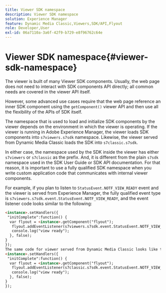 ```yaml
---
title: Viewer SDK namespace
description: Viewer SDK namespace
solution: Experience Manager
feature: Dynamic Media Classic,Viewers,SDK/API,Flyout
role: Developer,User
exl-id: 06a7110a-3a6f-42f9-b729-e8f96762c64e
---
```

# Viewer SDK namespace{#viewer-sdk-namespace}

The viewer is built of many Viewer SDK components. Usually, the web page does not need to interact with SDK components API directly; all common needs are covered in the viewer API itself.

However, some advanced use cases require that the web page reference an inner SDK component using the `getComponent()` viewer API and then use all the flexibility of the APIs of SDK itself.

The namespace that is used to load and initialize SDK components by the viewer depends on the environment in which the viewer is operating. If the viewer is running in Adobe Experience Manager, the viewer loads SDK components into `s7viewers.s7sdk` namespace. Likewise, the viewer served from Dynamic Media Classic loads the SDK into `s7classic.s7sdk`.

In either case, the namespace used by the SDK inside the viewer has either `s7viewers` or `s7classic` as the prefix. And, it is different from the plain `s7sdk` namespace used in the SDK User Guide or SDK API documentation. For that reason, it is important to use a fully qualified SDK namespace when you write custom application code that communicates with internal viewer components.

For example, if you plan to listen to `StatusEvent.NOTF_VIEW_READY` event and the viewer is served from Experience Manager, the fully qualified event type is `s7viewers.s7sdk.event.StatusEvent.NOTF_VIEW_READY`, and the event listener code looks similar to the following:

```html {.line-numbers}
<instance>.setHandlers({ 
 "initComplete":function() { 
  var flyout = <instance>.getComponent("flyout"); 
   flyout.addEventListener(s7viewers.s7sdk.event.StatusEvent.NOTF_VIEW_READY, function(e) { 
   console.log("view ready"); 
  }, false); 
} 
}); 
The same code for viewer served from Dynamic Media Classic looks like this: 
<instance>.setHandlers({ 
 "initComplete":function() { 
  var flyout = <instance>.getComponent("flyout"); 
   flyout.addEventListener(s7classic.s7sdk.event.StatusEvent.NOTF_VIEW_READY, function(e) { 
   console.log("view ready"); 
  }, false); 
} 
});
```
